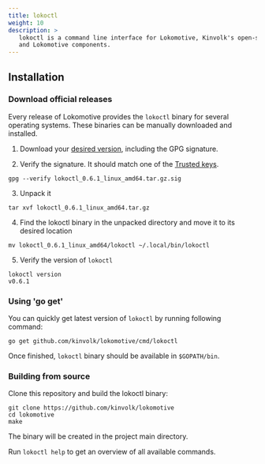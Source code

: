```yaml
---
title: lokoctl
weight: 10
description: >
   lokoctl is a command line interface for Lokomotive, Kinvolk's open-source Kubernetes distribution which includes installers for various platforms
   and Lokomotive components.
---
```


## Installation

### Download official releases

Every release of Lokomotive provides the `lokoctl` binary for several operating systems.
These binaries can be manually downloaded and installed.

1. Download your [desired version](https://github.com/kinvolk/lokomotive/releases), including the GPG
   signature.

2. Verify the signature. It should match one of the [Trusted
   keys](https://github.com/kinvolk/lokomotive/blob/master/docs/KEYS.md).

```console
gpg --verify lokoctl_0.6.1_linux_amd64.tar.gz.sig
```

3. Unpack it

```console
tar xvf lokoctl_0.6.1_linux_amd64.tar.gz
```

4. Find the lokoctl binary in the unpacked directory and move it to its desired location

```console
mv lokoctl_0.6.1_linux_amd64/lokoctl ~/.local/bin/lokoctl
```

5. Verify the version of `lokoctl`

```console
lokoctl version
v0.6.1
```

### Using 'go get'

You can quickly get latest version of `lokoctl` by running following command:
```console
go get github.com/kinvolk/lokomotive/cmd/lokoctl
```

Once finished, `lokoctl` binary should be available in `$GOPATH/bin`.

### Building from source

Clone this repository and build the lokoctl binary:

```console
git clone https://github.com/kinvolk/lokomotive
cd lokomotive
make
```

The binary will be created in the project main directory.

Run `lokoctl help` to get an overview of all available commands.
